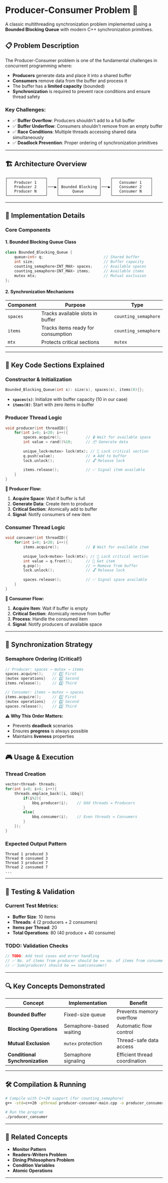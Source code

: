 # Producer-Consumer Problem 🚀

A classic multithreading synchronization problem implemented using a **Bounded Blocking Queue** with modern C++ synchronization primitives.

## 📋 Problem Description

The Producer-Consumer problem is one of the fundamental challenges in concurrent programming where:

- **Producers** generate data and place it into a shared buffer
- **Consumers** remove data from the buffer and process it
- The buffer has a **limited capacity** (bounded)
- **Synchronization** is required to prevent race conditions and ensure thread safety

### Key Challenges:
- ✅ **Buffer Overflow**: Producers shouldn't add to a full buffer
- ✅ **Buffer Underflow**: Consumers shouldn't remove from an empty buffer
- ✅ **Race Conditions**: Multiple threads accessing shared data simultaneously
- ✅ **Deadlock Prevention**: Proper ordering of synchronization primitives

---

## 🏗️ Architecture Overview

```
┌─────────────────┐    ┌──────────────────┐    ┌─────────────────┐
│   Producer 1    │    │                  │    │   Consumer 1    │
│   Producer 2    │───▶│ Bounded Blocking │───▶│   Consumer 2    │
│   Producer N    │    │      Queue       │    │   Consumer N    │
└─────────────────┘    └──────────────────┘    └─────────────────┘
```

---

## 🔧 Implementation Details

### Core Components

#### 1. **Bounded Blocking Queue Class**
```cpp
class Bounded_Blocking_Queue {
    queue<int> q;                           // Shared buffer
    int size;                               // Buffer capacity
    counting_semaphore<INT_MAX> spaces;     // Available spaces
    counting_semaphore<INT_MAX> items;      // Available items
    mutex mtx;                              // Mutual exclusion
};
```

#### 2. **Synchronization Mechanisms**

| Component | Purpose | Type |
|-----------|---------|------|
| `spaces` | Tracks available slots in buffer | `counting_semaphore` |
| `items` | Tracks items ready for consumption | `counting_semaphore` |
| `mtx` | Protects critical sections | `mutex` |

---

## 🎯 Key Code Sections Explained

### **Constructor & Initialization**
```cpp
Bounded_Blocking_Queue(int s): size(s), spaces(s), items(0){};
```
- **`spaces(s)`**: Initialize with buffer capacity (10 in our case)
- **`items(0)`**: Start with zero items in buffer

### **Producer Thread Logic**
```cpp
void producer(int threadID){
    for(int i=0; i<20; i++){
        spaces.acquire();           // 🔒 Wait for available space
        int value = rand()%10;      // 📦 Generate data
        
        unique_lock<mutex> lock(mtx); // 🔐 Lock critical section
        q.push(value);              // ➕ Add to buffer
        lock.unlock();              // 🔓 Release lock
        
        items.release();            // ✅ Signal item available
    }
}
```

**🔄 Producer Flow:**
1. **Acquire Space**: Wait if buffer is full
2. **Generate Data**: Create item to produce
3. **Critical Section**: Atomically add to buffer
4. **Signal**: Notify consumers of new item

### **Consumer Thread Logic**
```cpp
void consumer(int threadID){
    for(int i=0; i<20; i++){
        items.acquire();            // 🔒 Wait for available item
        
        unique_lock<mutex> lock(mtx); // 🔐 Lock critical section
        int value = q.front();      // 👀 Get item
        q.pop();                    // ➖ Remove from buffer
        lock.unlock();              // 🔓 Release lock
        
        spaces.release();           // ✅ Signal space available
    }
}
```

**🔄 Consumer Flow:**
1. **Acquire Item**: Wait if buffer is empty
2. **Critical Section**: Atomically remove from buffer
3. **Process**: Handle the consumed item
4. **Signal**: Notify producers of available space

---

## 🚦 Synchronization Strategy

### **Semaphore Ordering** (Critical!)
```cpp
// Producer: spaces → mutex → items
spaces.acquire();    // 1️⃣ First
{mutex operations}   // 2️⃣ Second  
items.release();     // 3️⃣ Third

// Consumer: items → mutex → spaces  
items.acquire();     // 1️⃣ First
{mutex operations}   // 2️⃣ Second
spaces.release();    // 3️⃣ Third
```

**⚠️ Why This Order Matters:**
- Prevents **deadlock** scenarios
- Ensures **progress** is always possible
- Maintains **liveness** properties

---

## 🎮 Usage & Execution

### **Thread Creation**
```cpp
vector<thread> threads;
for(int i=0; i<4; i++){
    threads.emplace_back([i, &bbq]{
        if(i%2){
            bbq.producer(i);    // Odd threads = Producers
        }
        else{
            bbq.consumer(i);    // Even threads = Consumers
        }
    });
}
```

### **Expected Output Pattern**
```
Thread 1 produced 3
Thread 0 consumed 3
Thread 3 produced 7
Thread 2 consumed 7
...
```

---

## 🧪 Testing & Validation

### **Current Test Metrics:**
- **Buffer Size**: 10 items
- **Threads**: 4 (2 producers + 2 consumers)
- **Items per Thread**: 20
- **Total Operations**: 80 (40 produce + 40 consume)

### **TODO: Validation Checks**
```cpp
// TODO: Add test cases and error handling 
// ✅ No. of items from producer should be == no. of items from consumer
// ✅ Sum(producer) should be == sum(consumer)
```

---

## 🔍 Key Concepts Demonstrated

| Concept | Implementation | Benefit |
|---------|---------------|---------|
| **Bounded Buffer** | Fixed-size queue | Prevents memory overflow |
| **Blocking Operations** | Semaphore-based waiting | Automatic flow control |
| **Mutual Exclusion** | `mutex` protection | Thread-safe data access |
| **Conditional Synchronization** | Semaphore signaling | Efficient thread coordination |

---

## 🛠️ Compilation & Running

```bash
# Compile with C++20 support (for counting_semaphore)
g++ -std=c++20 -pthread producer-consumer-main.cpp -o producer_consumer

# Run the program
./producer_consumer
```

---

## 🔗 Related Concepts

- **Monitor Pattern**
- **Readers-Writers Problem**
- **Dining Philosophers Problem**
- **Condition Variables**
- **Atomic Operations**

---

